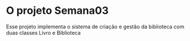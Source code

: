 # O projeto Semana03

Esse projeto implementa o sistema de criação e gestão da biblioteca com duas classes Livro e Biblioteca